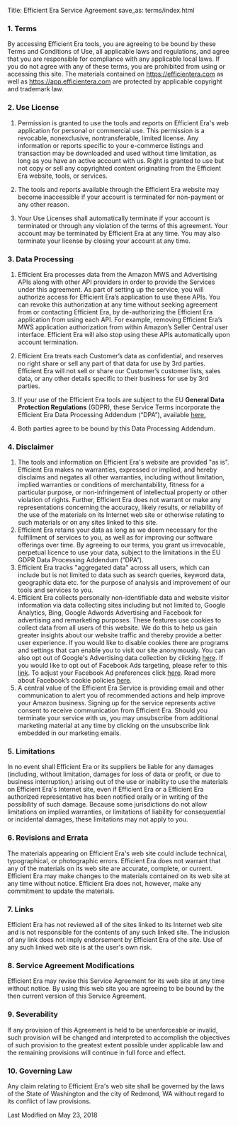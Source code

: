 Title: Efficient Era Service Agreement
save_as: terms/index.html

### **1. Terms**

By accessing Efficient Era tools, you are agreeing to be bound by these Terms and Conditions of Use, all applicable laws and regulations, and agree that you are responsible for compliance with any applicable local laws. If you do not agree with any of these terms, you are prohibited from using or accessing this site. The materials contained on <a href="https://efficientera.com" target="_blank">https://efficientera.com</a> as well as <a href="https://app.efficientera.com" target="_blank">https://app.efficientera.com</a> are protected by applicable copyright and trademark law.

### **2. Use License**

1. Permission is granted to use the tools and reports on Efficient Era's web application for personal or commercial use. This permission is a revocable, non­exclusive, non­transferable, limited license. Any information or reports specific to your e-commerce listings and transaction may be downloaded and used without time limitation, as long as you have an active account with us. Right is granted to use but not copy or sell any copyrighted content originating from the Efficient Era website, tools, or services.

2. The tools and reports available through the Efficient Era website may become inaccessible if your account is terminated for non-payment or any other reason.

3. Your Use Licenses shall automatically terminate if your account is terminated or through any violation of the terms of this agreement. Your account may be terminated by Efficient Era at any time. You may also terminate your license by closing your account at any time.


### **3. Data Processing**

1. Efficient Era processes data from the Amazon MWS and Advertising APIs along with other API providers in order to provide the Services under this agreement. As part of setting up the service, you will authorize access for Efficient Era’s application to use these APIs. You can revoke this authorization at any time without seeking agreement from or contacting Efficient Era, by de-authorizing the Efficient Era application from using each API. For example, removing Efficient Era’s MWS application authorization from within Amazon’s Seller Central user interface. Efficient Era will also stop using these APIs automatically upon account termination.

2. Efficient Era treats each Customer’s data as confidential, and reserves no right share or sell any part of that data for use by 3rd parties. Efficient Era will not sell or share our Customer’s customer lists, sales data, or any other details specific to their business for use by 3rd parties.


3. If your use of the Efficient Era tools are subject to the EU <strong>General Data Protection Regulations</strong> (GDPR), these Service Terms incorporate the Efficient Era Data Processing Addendum (“DPA”), available
<a href="https://s3-eu-west-1.amazonaws.com/eebotfe/media/Efficient+Era+Data+Processing+Addendum+5_22_18.pdf">here.</a>

4. Both parties agree to be bound by this Data Processing Addendum.


### **4. Disclaimer**

1. The tools and information on Efficient Era's website are provided "as is". Efficient Era makes no warranties, expressed or implied, and hereby disclaims and negates all other warranties, including without limitation, implied warranties or conditions of merchantability, fitness for a particular purpose, or non-infringement of intellectual property or other violation of rights. Further, Efficient Era does not warrant or make any representations concerning the accuracy, likely results, or reliability of the use of the materials on its Internet web site or otherwise relating to such materials or on any sites linked to this site.
2. Efficient Era retains your data as long as we deem necessary for the fulfillment of services to you, as well as for improving our software offerings over time. By agreeing to our terms, you grant us irrevocable, perpetual licence to use your data, subject to the limitations in the EU GDPR Data Processing Addendum (“DPA”).
3. Efficient Era tracks "aggregated data" across all users, which can include but is not limited to data such as search queries, keyword data, geographic data etc. for the purpose of analysis and improvement of our tools and services to you.
4. Efficient Era collects personally non-identifiable data and website visitor information via data collecting sites including but not limited to, Google Analytics, Bing, Google Adwords Advertising and Facebook for advertising and remarketing purposes. These features use cookies to collect data from all users of this website. We do this to help us gain greater insights about our website traffic and thereby provide a better user experience. If you would like to disable cookies there are programs and settings that can enable you to visit our site anonymously. You can also opt out of Google's Advertising data collection by clicking <a href="https://tools.google.com/dlpage/gaoptout/" target="_blank">here</a>. If you would like to opt out of Facebook Ads targeting, please refer to this <a href="https://www.facebook.com/help/568137493302217" target="_blank">link</a>. To adjust your Facebook Ad preferences click <a href="https://www.facebook.com/ads/preferences/edit/" target="_blank">here</a>. Read more about Facebook’s cookie policies <a href="https://www.facebook.com/policies/cookies/">here</a>.
5. A central value of the Efficient Era Service is providing email and other communication to alert you of recommended actions and help improve your Amazon business. Signing up for the service represents active consent to receive communication from Efficient Era. Should you terminate your service with us, you may unsubscribe from additional marketing material at any time by clicking on the unsubscribe link embedded in our marketing emails.

### **5. Limitations**

In no event shall Efficient Era or its suppliers be liable for any damages (including, without limitation, damages for loss of data or profit, or due to business interruption,) arising out of the use or inability to use the materials on Efficient Era's Internet site, even if Efficient Era or a Efficient Era authorized representative has been notified orally or in writing of the possibility of such damage. Because some jurisdictions do not allow limitations on implied warranties, or limitations of liability for consequential or incidental damages, these limitations may not apply to you.

### **6. Revisions and Errata**

The materials appearing on Efficient Era's web site could include technical, typographical, or photographic errors. Efficient Era does not warrant that any of the materials on its web site are accurate, complete, or current. Efficient Era may make changes to the materials contained on its web site at any time without notice. Efficient Era does not, however, make any commitment to update the materials.

### **7. Links**

Efficient Era has not reviewed all of the sites linked to its Internet web site and is not responsible for the contents of any such linked site. The inclusion of any link does not imply endorsement by Efficient Era of the site. Use of any such linked web site is at the user's own risk.

### **8. Service Agreement Modifications**

Efficient Era may revise this Service Agreement for its web site at any time without notice. By using this web site you are agreeing to be bound by the then current version of this Service Agreement.

### **9. Severability**

If any provision of this Agreement is held to be unenforceable or invalid, such provision will be
changed and interpreted to accomplish the objectives of such provision to the greatest extent
possible under applicable law and the remaining provisions will continue in full force and effect.

### **10. Governing Law**

Any claim relating to Efficient Era's web site shall be governed by the laws of the State of Washington and the city of Redmond, WA without regard to its conflict of law provisions.

Last Modified on May 23, 2018